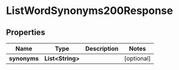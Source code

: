 

# ListWordSynonyms200Response


## Properties

| Name | Type | Description | Notes |
|------------ | ------------- | ------------- | -------------|
|**synonyms** | **List&lt;String&gt;** |  |  [optional] |



